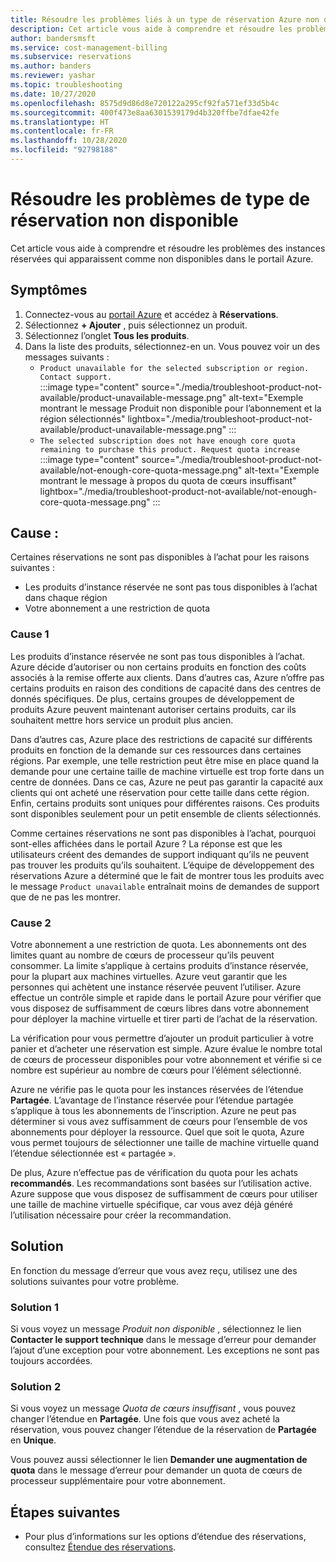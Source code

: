 ```yaml
---
title: Résoudre les problèmes liés à un type de réservation Azure non disponible
description: Cet article vous aide à comprendre et résoudre les problèmes des instances réservées qui apparaissent comme non disponibles dans le portail Azure.
author: bandersmsft
ms.service: cost-management-billing
ms.subservice: reservations
ms.author: banders
ms.reviewer: yashar
ms.topic: troubleshooting
ms.date: 10/27/2020
ms.openlocfilehash: 8575d9d86d8e720122a295cf92fa571ef33d5b4c
ms.sourcegitcommit: 400f473e8aa6301539179d4b320ffbe7dfae42fe
ms.translationtype: HT
ms.contentlocale: fr-FR
ms.lasthandoff: 10/28/2020
ms.locfileid: "92798188"
---
```

# <a name="troubleshoot-reservation-type-not-available"></a>Résoudre les problèmes de type de réservation non disponible

Cet article vous aide à comprendre et résoudre les problèmes des instances réservées qui apparaissent comme non disponibles dans le portail Azure.

## <a name="symptoms"></a>Symptômes

1. Connectez-vous au [portail Azure](https://portal.azure.com/) et accédez à **Réservations**.
2. Sélectionnez **+ Ajouter** , puis sélectionnez un produit.
3. Sélectionnez l’onglet **Tous les produits**.
4. Dans la liste des produits, sélectionnez-en un. Vous pouvez voir un des messages suivants :
    - `Product unavailable for the selected subscription or region. Contact support.`  
        :::image type="content" source="./media/troubleshoot-product-not-available/product-unavailable-message.png" alt-text="Exemple montrant le message Produit non disponible pour l’abonnement et la région sélectionnés" lightbox="./media/troubleshoot-product-not-available/product-unavailable-message.png" :::
    - `The selected subscription does not have enough core quota remaining to purchase this product. Request quota increase`  
        :::image type="content" source="./media/troubleshoot-product-not-available/not-enough-core-quota-message.png" alt-text="Exemple montrant le message à propos du quota de cœurs insuffisant" lightbox="./media/troubleshoot-product-not-available/not-enough-core-quota-message.png" :::

## <a name="cause"></a>Cause :

Certaines réservations ne sont pas disponibles à l’achat pour les raisons suivantes :

- Les produits d’instance réservée ne sont pas tous disponibles à l’achat dans chaque région
- Votre abonnement a une restriction de quota

### <a name="cause-1"></a>Cause 1

Les produits d’instance réservée ne sont pas tous disponibles à l’achat. Azure décide d’autoriser ou non certains produits en fonction des coûts associés à la remise offerte aux clients. Dans d’autres cas, Azure n’offre pas certains produits en raison des conditions de capacité dans des centres de donnés spécifiques. De plus, certains groupes de développement de produits Azure peuvent maintenant autoriser certains produits, car ils souhaitent mettre hors service un produit plus ancien.

Dans d’autres cas, Azure place des restrictions de capacité sur différents produits en fonction de la demande sur ces ressources dans certaines régions. Par exemple, une telle restriction peut être mise en place quand la demande pour une certaine taille de machine virtuelle est trop forte dans un centre de données. Dans ce cas, Azure ne peut pas garantir la capacité aux clients qui ont acheté une réservation pour cette taille dans cette région. Enfin, certains produits sont uniques pour différentes raisons. Ces produits sont disponibles seulement pour un petit ensemble de clients sélectionnés.

Comme certaines réservations ne sont pas disponibles à l’achat, pourquoi sont-elles affichées dans le portail Azure ? La réponse est que les utilisateurs créent des demandes de support indiquant qu’ils ne peuvent pas trouver les produits qu’ils souhaitent. L’équipe de développement des réservations Azure a déterminé que le fait de montrer tous les produits avec le message `Product unavailable` entraînait moins de demandes de support que de ne pas les montrer.

### <a name="cause-2"></a>Cause 2

Votre abonnement a une restriction de quota. Les abonnements ont des limites quant au nombre de cœurs de processeur qu’ils peuvent consommer. La limite s’applique à certains produits d’instance réservée, pour la plupart aux machines virtuelles. Azure veut garantir que les personnes qui achètent une instance réservée peuvent l’utiliser. Azure effectue un contrôle simple et rapide dans le portail Azure pour vérifier que vous disposez de suffisamment de cœurs libres dans votre abonnement pour déployer la machine virtuelle et tirer parti de l’achat de la réservation.

La vérification pour vous permettre d’ajouter un produit particulier à votre panier et d’acheter une réservation est simple. Azure évalue le nombre total de cœurs de processeur disponibles pour votre abonnement et vérifie si ce nombre est supérieur au nombre de cœurs pour l’élément sélectionné.

Azure ne vérifie pas le quota pour les instances réservées de l’étendue **Partagée**. L’avantage de l’instance réservée pour l’étendue partagée s’applique à tous les abonnements de l’inscription. Azure ne peut pas déterminer si vous avez suffisamment de cœurs pour l’ensemble de vos abonnements pour déployer la ressource. Quel que soit le quota, Azure vous permet toujours de sélectionner une taille de machine virtuelle quand l’étendue sélectionnée est « partagée ».

De plus, Azure n’effectue pas de vérification du quota pour les achats **recommandés**. Les recommandations sont basées sur l’utilisation active. Azure suppose que vous disposez de suffisamment de cœurs pour utiliser une taille de machine virtuelle spécifique, car vous avez déjà généré l’utilisation nécessaire pour créer la recommandation.

## <a name="solution"></a>Solution

En fonction du message d’erreur que vous avez reçu, utilisez une des solutions suivantes pour votre problème.

### <a name="solution-1"></a>Solution 1

Si vous voyez un message _Produit non disponible_ , sélectionnez le lien **Contacter le support technique** dans le message d’erreur pour demander l’ajout d’une exception pour votre abonnement. Les exceptions ne sont pas toujours accordées.

### <a name="solution-2"></a>Solution 2

Si vous voyez un message _Quota de cœurs insuffisant_ , vous pouvez changer l’étendue en **Partagée**. Une fois que vous avez acheté la réservation, vous pouvez changer l’étendue de la réservation de **Partagée** en **Unique**.

Vous pouvez aussi sélectionner le lien **Demander une augmentation de quota** dans le message d’erreur pour demander un quota de cœurs de processeur supplémentaire pour votre abonnement.

## <a name="next-steps"></a>Étapes suivantes

- Pour plus d’informations sur les options d’étendue des réservations, consultez [Étendue des réservations](prepare-buy-reservation.md#scope-reservations).